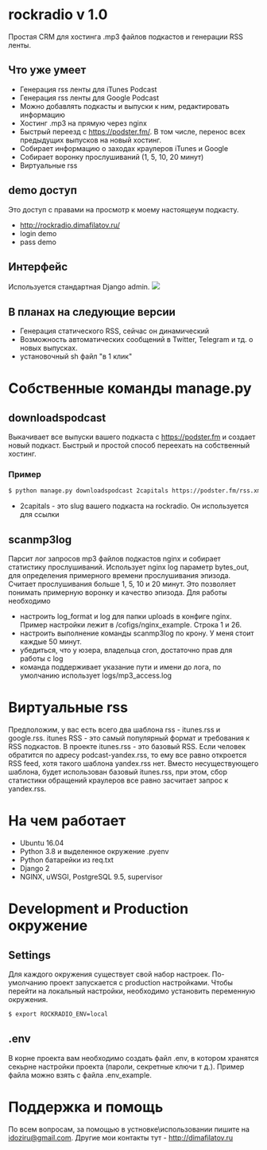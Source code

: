# rockradio v 1.0
Простая CRM для хостинга .mp3 файлов подкастов и генерации RSS ленты.
## Что уже умеет
- Генерация rss ленты для iTunes Podcast
- Генерация rss ленты для Google Podcast
- Можно добавлять подкасты и выпуски к ним, редактировать информацию
- Хостинг .mp3 на прямую через nginx
- Быстрый переезд с https://podster.fm/. В том числе, перенос всех предыдущих выпусков на новый хостинг.
- Собирает информацию о заходах краулеров iTunes и Google
- Собирает воронку прослушиваний (1, 5, 10, 20 минут)
- Виртуальные rss
## demo доступ
Это доступ с правами на просмотр к моему настоящеум подкасту.
- http://rockradio.dimafilatov.ru/
- login demo
- pass demo
## Интерфейс
Используется стандартная Django admin.
![](http://rockradio.dimafilatov.ru/uploads/for_readme/admin-ui.png)
## В планах на следующие версии
- Генерация статического RSS, сейчас он динамический
- Возможность автоматических сообщений в Twitter, Telegram и тд. о новых выпусках.
- установочный sh файл "в 1 клик"
# Собственные команды manage.py
## downloadspodcast
Выкачивает все выпуски вашего подкаста с https://podster.fm и создает новый подкаст. Быстрый и простой способ переехать на собственный хостинг.
### Пример
```bash
$ python manage.py downloadspodcast 2capitals https://podster.fm/rss.xml?pid=36066
```
- 2capitals - это slug вашего подкаста на rockradio. Он используется для ссылки
## scanmp3log
Парсит лог запросов mp3 файлов подкастов nginx и собирает статистику прослушиваний. Использует nginx log параметр bytes_out, для определения примерного времени прослушивания эпизода. Считает прослушивания больше 1, 5, 10 и 20 минут. Это позволяет понимать примерную воронку и качество эпизода. Для работы необходимо
- настроить log_format и log для папки uploads в конфиге nginx. Пример настройки лежит в /cofigs/nginx_example. Строка 1 и 26.
- настроить выполнение команды scanmp3log по крону. У меня стоит каждые 50 минут.
- убедиться, что у юзера, владельца cron, достаточно прав для работы с log
- команда поддерживает указание пути и имени до лога, по умолчанию использует logs/mp3_access.log
# Виртуальные rss
Предположим, у вас есть всего два шаблона rss - itunes.rss и google.rss. itunes RSS - это самый популярный формат и требования к RSS подкастов. В проекте itunes.rss - это базовый RSS. Если человек обратится по адресу podcast-yandex.rss, то ему все равно откроется RSS feed, хотя такого шаблона yandex.rss нет. Вместо несуществующего шаблона, будет использован базовый itunes.rss, при этом, сбор статистики обращений краулеров все равно засчитает запрос к yandex.rss.
# На чем работает
- Ubuntu 16.04
- Python 3.8 и выделенное окружение .pyenv
- Python батарейки из req.txt
- Django 2
- NGINX, uWSGI, PostgreSQL 9.5, supervisor
# Development и Production окружение
## Settings
Для каждого окружения существует свой набор настроек. По-умолчанию проект запускается с production настройками. Чтобы перейти на локальный настройки, необходимо установить переменную окружения.
```bash
$ export ROCKRADIO_ENV=local
```
## .env
В корне проекта вам необходимо создать файл .env, в котором хранятся секьрне настройки проекта (пароли, секретные ключи т д.). Пример файла можно взять с файла .env_example.
# Поддержка и помощь
По всем вопросам, за помощью в устновке\использовании пишите на idoziru@gmail.com. Другие мои контакты тут - http://dimafilatov.ru
